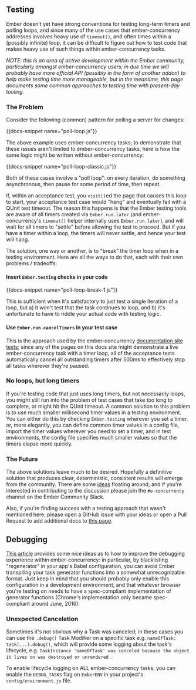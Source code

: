 <h2>Testing</h2>

<p>
  Ember doesn't yet have strong conventions for testing
  long-term timers and polling loops, and since many of the use cases
  that ember-concurrency addresses involves heavy use of <code>timeout()</code>,
  and often times within a (possibly infinite) loop, it can be difficult
  to figure out how to test code that makes heavy use of such things
  within ember-concurrency tasks.
</p>

<p>
  <em>
    NOTE: this is an area of active development within the Ember community,
    particularly amongst ember-concurrency users; in due time we will probably
    have more official API (possibly in the form of another addon) to help
    make testing time more manageable, but in the meantime, this page documents
    some common approaches to testing time with present-day tooling.
  </em>
</p>

<h3>The Problem</h3>

<p>
  Consider the following (common) pattern for polling a server for changes:
</p>

{{docs-snippet name="poll-loop.js"}}

<p>
  The above example uses ember-concurrency tasks; to demonstrate that these
  issues aren't limited to ember-concurrency tasks, here is how the same
  logic might be written without ember-concurrency:
</p>

{{docs-snippet name="poll-loop-classic.js"}}

<p>
  Both of these cases involve a "poll loop": on every iteration, do something asynchronous,
  then pause for some period of time, then repeat.
</p>

<p>
  If, within an acceptance test, you <code>visit()</code>ed the page that
  causes this loop to start, your acceptance test case would "hang" and eventually
  fail with a QUnit test timeout. The reason this happens is that the Ember testing
  tools are aware of all timers created via <code>Ember.run.later</code> (and
  ember-concurrency's <code>timeout()</code> helper internally uses <code>Ember.run.later</code>),
  and will wait for all timers to "settle" before allowing the test to proceed.
  But if you have a timer within a loop, the timers will never settle, and hence
  your test will hang.
</p>

<p>
  The solution, one way or another, is to "break" the timer loop when in a testing environment.
  Here are all the ways to do that, each with their own problems / tradeoffs:
</p>

<h4>Insert <code>Ember.testing</code> checks in your code</h4>

{{docs-snippet name="poll-loop-break-1.js"}}

<p>
  This is sufficient when it's satisfactory to just test a single
  iteration of a loop, but a) it won't test that the task continues
  to loop, and b) it's unfortunate to have to riddle your actual
  code with testing logic.
</p>

<h4>Use <code>Ember.run.cancelTimers</code> in your test case</h4>

<p>
  This is the approach used by the ember-concurrency
  <a href="https://github.com/machty/ember-concurrency/blob/72f70b6c327f5242ca623d61ea0595b5f9093896/tests/helpers/start-app.js#L17-L19">documentation site tests</a>;
  since any of the pages on this docs site might demonstrate a live
  ember-concurrency task with a timer loop, all of the acceptance tests
  automatically cancel all outstanding timers after 500ms to effectively
  stop all tasks wherever they're paused.
</p>

<h3>No loops, but long timers</h3>

<p>
  If you're testing code that just uses long timers, but not necessarily loops,
  you might still run into the problem of test cases that take too long to complete,
  or might hit the QUnit timeout. A common solution to this problem is to use much
  smaller millisecond timer values in a testing environment. You can either do this
  by checking <code>Ember.testing</code> wherever you set a timer, or, more elegantly, you can
  define common timer values in a config file, import the timer values
  wherever you need to set a timer, and in test environments, the config
  file specifies much smaller values so that the timers elapse more quickly.
</p>

<h3>The Future</h3>

<p>
  The above solutions leave much to be desired. Hopefully a definitive solution
  that produces clear, deterministic, consistent results will emerge from the
  community. There are some <a href="https://gist.github.com/machty/574457b1f2d993cc5959a1d6d6c74e5b">ideas</a>
  floating around, and if you're interested in contributing to the discussion
  please join the <code>#e-concurrency</code> channel on the Ember Community Slack.
</p>

<p>
  Also, if you're finding success with a testing approach that wasn't mentioned here,
  please open a GitHub issue with your ideas or open a Pull Request to add
  additional docs to <a href="https://github.com/machty/ember-concurrency/blob/master/tests/dummy/app/docs/testing-debugging/template.hbs">this page</a>.
</p>


<h2>Debugging</h2>

<p>
  <a href="http://vanderwijk.info/blog/how-disable-es6-transpilation-emberjs-in-order-have-better-debugging-experience/">This article</a>
  provides some nice ideas as to how to improve the debugging experience within ember-concurrency:
  in particular, by blacklisting "regenerator" in your app's Babel configuration,
  you can avoid Ember transpiling your task generator functions into a somewhat
  unrecognizable format. Just keep in mind that you should probably only enable
  this configuration in a development environment, and that whatever browser
  you're testing on needs to have a spec-compliant implementation of generator
  functions (Chrome's implementation only became spec-compliant around June, 2016).
</p>

<h3>Unexpected Cancelation</h3>

<p>
  Sometimes it's not obvious why a Task was canceled; in these cases you
  can use the <code>.debug()</code> Task Modifier on a specific task e.g.
  <code>nameOfTask: task(...).debug()</code>,
  which will provide some logging about the task's lifecycle, e.g.
  <code>TaskInstance 'nameOfTask' was canceled because the object it lives on was destroyed or unrendered </code>.
</p>

<p>
  To enable lifecycle logging on ALL ember-concurrency tasks, you can enable the <code>DEBUG_TASKS</code>
  flag on <code>EmberENV</code> in your project's <code>config/environment.js</code> file.
</p>


